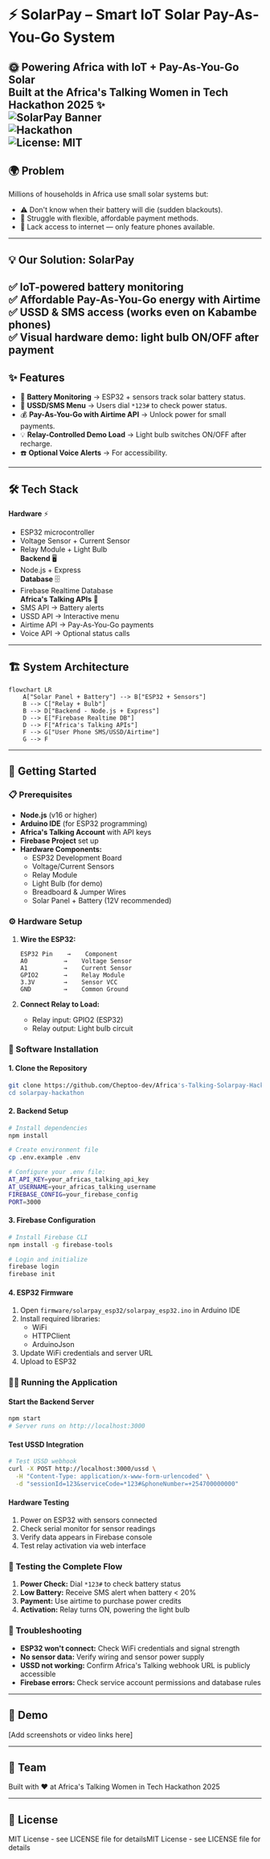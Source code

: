 # ⚡ SolarPay – Smart IoT Solar Pay-As-You-Go System
🌞 **Powering Africa with IoT + Pay-As-You-Go Solar**  
Built at the **Africa's Talking Women in Tech Hackathon 2025** ✨  
![SolarPay Banner](https://img.shields.io/badge/IoT-SolarPay-yellow?style=for-the-badge)  
![Hackathon](https://img.shields.io/badge/Hackathon-Africa's%20Talking-blueviolet?style=for-the-badge)  
![License: MIT](https://img.shields.io/badge/License-MIT-green?style=for-the-badge)  
---
## 🌍 Problem
Millions of households in Africa use small solar systems but:  
- ⚠️ Don't know when their battery will die (sudden blackouts).  
- 💸 Struggle with flexible, affordable payment methods.  
- 📵 Lack access to internet — only feature phones available.  
---
## 💡 Our Solution: **SolarPay**
✅ IoT-powered battery monitoring  
✅ Affordable **Pay-As-You-Go energy** with Airtime  
✅ **USSD & SMS access** (works even on Kabambe phones)  
✅ Visual hardware demo: light bulb ON/OFF after payment  
---
## ✨ Features
- 🔋 **Battery Monitoring** → ESP32 + sensors track solar battery status.  
- 📱 **USSD/SMS Menu** → Users dial `*123#` to check power status.  
- 💰 **Pay-As-You-Go with Airtime API** → Unlock power for small payments.  
- 💡 **Relay-Controlled Demo Load** → Light bulb switches ON/OFF after recharge.  
- ☎️ **Optional Voice Alerts** → For accessibility.  
---
## 🛠️ Tech Stack
**Hardware** ⚡  
- ESP32 microcontroller  
- Voltage Sensor + Current Sensor  
- Relay Module + Light Bulb  
**Backend** 🖥️  
- Node.js + Express  
**Database** 🗄️  
- Firebase Realtime Database  
**Africa's Talking APIs** 📡  
- SMS API → Battery alerts  
- USSD API → Interactive menu  
- Airtime API → Pay-As-You-Go payments  
- Voice API → Optional status calls  
---
## 🏗️ System Architecture
```mermaid
flowchart LR
    A["Solar Panel + Battery"] --> B["ESP32 + Sensors"]
    B --> C["Relay + Bulb"]
    B --> D["Backend - Node.js + Express"]
    D --> E["Firebase Realtime DB"]
    D --> F["Africa's Talking APIs"]
    F --> G["User Phone SMS/USSD/Airtime"]
    G --> F
```

---
## 🚀 Getting Started

### 📋 Prerequisites
- **Node.js** (v16 or higher)
- **Arduino IDE** (for ESP32 programming)
- **Africa's Talking Account** with API keys
- **Firebase Project** set up
- **Hardware Components:**
  - ESP32 Development Board
  - Voltage/Current Sensors
  - Relay Module
  - Light Bulb (for demo)
  - Breadboard & Jumper Wires
  - Solar Panel + Battery (12V recommended)

### ⚙️ Hardware Setup
1. **Wire the ESP32:**
   ```
   ESP32 Pin    →    Component
   A0          →    Voltage Sensor
   A1          →    Current Sensor  
   GPIO2       →    Relay Module
   3.3V        →    Sensor VCC
   GND         →    Common Ground
   ```

2. **Connect Relay to Load:**
   - Relay input: GPIO2 (ESP32)
   - Relay output: Light bulb circuit

### 🔧 Software Installation

#### 1. Clone the Repository
```bash
git clone https://github.com/Cheptoo-dev/Africa's-Talking-Solarpay-Hackathon
cd solarpay-hackathon
```

#### 2. Backend Setup
```bash
# Install dependencies
npm install

# Create environment file
cp .env.example .env

# Configure your .env file:
AT_API_KEY=your_africas_talking_api_key
AT_USERNAME=your_africas_talking_username
FIREBASE_CONFIG=your_firebase_config
PORT=3000
```

#### 3. Firebase Configuration
```bash
# Install Firebase CLI
npm install -g firebase-tools

# Login and initialize
firebase login
firebase init
```

#### 4. ESP32 Firmware
1. Open `firmware/solarpay_esp32/solarpay_esp32.ino` in Arduino IDE
2. Install required libraries:
   - WiFi
   - HTTPClient
   - ArduinoJson
3. Update WiFi credentials and server URL
4. Upload to ESP32

### 🏃‍♀️ Running the Application

#### Start the Backend Server
```bash
npm start
# Server runs on http://localhost:3000
```

#### Test USSD Integration
```bash
# Test USSD webhook
curl -X POST http://localhost:3000/ussd \
  -H "Content-Type: application/x-www-form-urlencoded" \
  -d "sessionId=123&serviceCode=*123#&phoneNumber=+254700000000"
```

#### Hardware Testing
1. Power on ESP32 with sensors connected
2. Check serial monitor for sensor readings
3. Verify data appears in Firebase console
4. Test relay activation via web interface

### 📱 Testing the Complete Flow
1. **Power Check:** Dial `*123#` to check battery status
2. **Low Battery:** Receive SMS alert when battery < 20%
3. **Payment:** Use airtime to purchase power credits
4. **Activation:** Relay turns ON, powering the light bulb

### 🐛 Troubleshooting
- **ESP32 won't connect:** Check WiFi credentials and signal strength
- **No sensor data:** Verify wiring and sensor power supply
- **USSD not working:** Confirm Africa's Talking webhook URL is publicly accessible
- **Firebase errors:** Check service account permissions and database rules

---
## 📸 Demo
[Add screenshots or video links here]

---
## 👥 Team
Built with ❤️ at Africa's Talking Women in Tech Hackathon 2025

---
## 📄 License
MIT License - see LICENSE file for detailsMIT License - see LICENSE file for details
